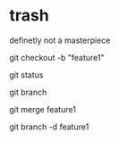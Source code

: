 # trash
definetly not a masterpiece

git checkout -b "feature1"

git status

git branch

git merge feature1

git branch -d feature1